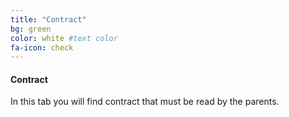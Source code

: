 ```yaml
---
title: "Contract"
bg: green
color: white #text color
fa-icon: check
---
```


#### Contract 
In this tab you will find contract that must be read by the parents.
